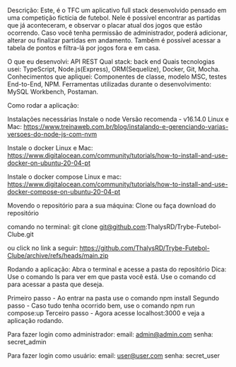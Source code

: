 Descrição: Este, é o TFC um aplicativo full stack desenvolvido pensado em uma competição fictícia de futebol. Nele é possível encontrar as partidas que já aconteceram, e observar o placar atual dos jogos que estão ocorrendo. Caso você tenha permissão de administrador, poderá adicionar, alterar ou finalizar partidas em andamento. Também é possível acessar a tabela de pontos e filtra-lá por jogos fora e em casa.

O que eu desenvolvi: API REST
Qual stack:  back end
Quais tecnologias usei: TypeScript, Node.js(Express), ORM(Sequelize), Docker, Git, Mocha.
Conhecimentos que apliquei: Componentes de classe, modelo MSC, testes End-to-End, NPM.
Ferramentas utilizadas durante o desenvolvimento: MySQL Workbench, Postaman.

Como rodar a aplicação: 

Instalações necessárias
Instale o node 
Versão recomenda - v16.14.0
Linux e Mac: https://www.treinaweb.com.br/blog/instalando-e-gerenciando-varias-versoes-do-node-js-com-nvm

Instale o docker
Linux e Mac:
https://www.digitalocean.com/community/tutorials/how-to-install-and-use-docker-on-ubuntu-20-04-pt

Instale o docker compose
Linux e mac:
https://www.digitalocean.com/community/tutorials/how-to-install-and-use-docker-compose-on-ubuntu-20-04-pt

Movendo o repositório para a sua máquina:
Clone ou faça download do repositório

comando no terminal: git clone git@github.com:ThalysRD/Trybe-Futebol-Clube.git

ou click no link a seguir:
https://github.com/ThalysRD/Trybe-Futebol-Clube/archive/refs/heads/main.zip

Rodando a aplicação:
Abra o terminal e acesse a pasta do repositório
Dica: 
Use o comando ls para ver em que pasta você está.
Use o comando cd para acessar a pasta que deseja.

Primeiro passo - Ao entrar na pasta use o comando npm install
Segundo passo - Caso tudo tenha ocorrido bem, use o comando npm run compose:up
Terceiro passo - Agora acesse localhost:3000 e veja a aplicação rodando.

Para fazer login como administrador:
 email: admin@admin.com
 senha: secret_admin
 
 Para fazer login como usuário:
 email: user@user.com
 senha: secret_user
